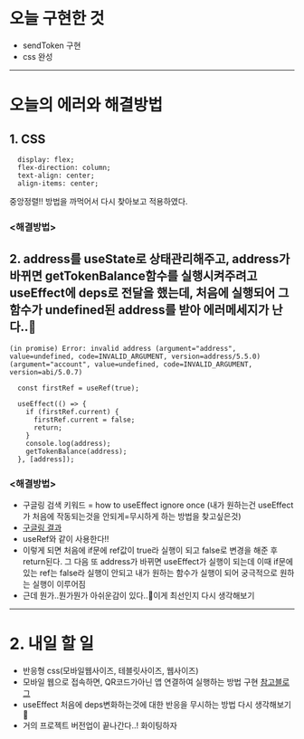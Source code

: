 # 오늘 구현한 것

- sendToken 구현
- css 완성

<hr />

# 오늘의 에러와 해결방법

## 1. CSS

```
  display: flex;
  flex-direction: column;
  text-align: center;
  align-items: center;
```

중앙정렬!! 방법을 까먹어서 다시 찾아보고 적용하였다.

### <해결방법>

## 2. address를 useState로 상태관리해주고, address가 바뀌면 getTokenBalance함수를 실행시켜주려고 useEffect에 deps로 전달을 했는데, 처음에 실행되어 그 함수가 undefined된 address를 받아 에러메세지가 난다..🥲

`(in promise) Error: invalid address (argument="address", value=undefined, code=INVALID_ARGUMENT, version=address/5.5.0) (argument="account", value=undefined, code=INVALID_ARGUMENT, version=abi/5.0.7)`

```
  const firstRef = useRef(true);

  useEffect(() => {
    if (firstRef.current) {
      firstRef.current = false;
      return;
    }
    console.log(address);
    getTokenBalance(address);
  }, [address]);
```

### <해결방법>

- 구글링 검색 키워드 = how to useEffect ignore once (내가 원하는건 useEffect가 처음에 작동되는것을 안되게=무시하게 하는 방법을 찾고싶은것)
- [구글링 결과](https://stackoverflow.com/questions/53179075/with-useeffect-how-can-i-skip-applying-an-effect-upon-the-initial-render)
- useRef와 같이 사용한다!!
- 이렇게 되면 처음에 if문에 ref값이 true라 실행이 되고 false로 변경을 해준 후 return된다. 그 다음 또 address가 바뀌면 useEffect가 실행이 되는데 이때 if문에 있는 ref는 false라 실행이 안되고 내가 원하는 함수가 실행이 되어 궁극적으로 원하는 실행이 이루어짐
- 근데 뭔가..뭔가뭔가 아쉬운감이 있다..🙁이게 최선인지 다시 생각해보기

<hr />

# 2. 내일 할 일

- 반응형 css(모바일웹사이즈, 테블릿사이즈, 웹사이즈)
- 모바일 웹으로 접속하면, QR코드가아닌 앱 연결하여 실행하는 방법 구현
  [참고블로그](https://androi.tistory.com/364)
- useEffect 처음에 deps변화하는것에 대한 반응을 무시하는 방법 다시 생각해보기🤔
- 거의 프로젝트 버전업이 끝나간다..! 화이팅하자
